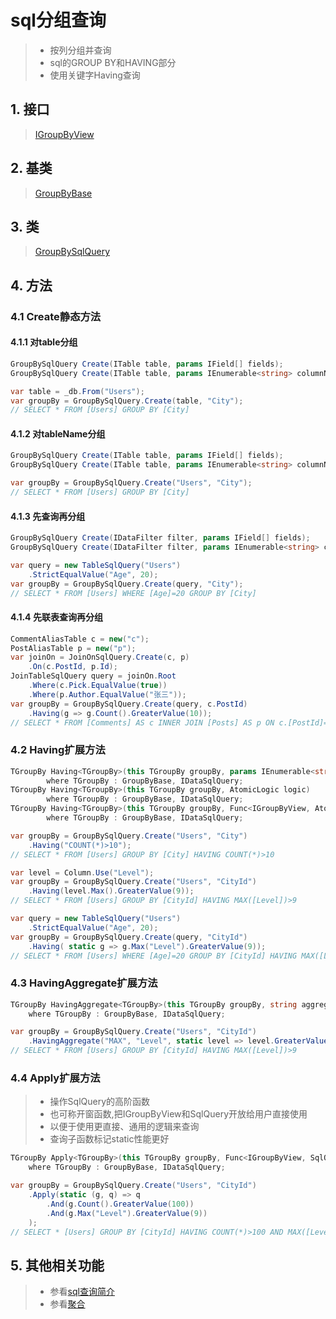 # sql分组查询
>* 按列分组并查询
>* sql的GROUP BY和HAVING部分
>* 使用关键字Having查询

## 1. 接口
>[IGroupByView](xref:ShadowSql.Identifiers.IGroupByView)

## 2. 基类
>[GroupByBase](xref:ShadowSql.GroupBy.GroupByBase)

## 3. 类
>[GroupBySqlQuery](/api/xref:ShadowSql.GroupBy.GroupBySqlQuery)

## 4. 方法
### 4.1 Create静态方法
#### 4.1.1 对table分组 
```csharp
GroupBySqlQuery Create(ITable table, params IField[] fields);
GroupBySqlQuery Create(ITable table, params IEnumerable<string> columnNames);
```
```csharp
var table = _db.From("Users");
var groupBy = GroupBySqlQuery.Create(table, "City");
// SELECT * FROM [Users] GROUP BY [City]
```

#### 4.1.2 对tableName分组 
```csharp
GroupBySqlQuery Create(ITable table, params IField[] fields);
GroupBySqlQuery Create(ITable table, params IEnumerable<string> columnNames);
```
```csharp
var groupBy = GroupBySqlQuery.Create("Users", "City");
// SELECT * FROM [Users] GROUP BY [City]
```

#### 4.1.3 先查询再分组
```csharp
GroupBySqlQuery Create(IDataFilter filter, params IField[] fields);
GroupBySqlQuery Create(IDataFilter filter, params IEnumerable<string> columnNames);
```
```csharp
var query = new TableSqlQuery("Users")
    .StrictEqualValue("Age", 20);
var groupBy = GroupBySqlQuery.Create(query, "City");
// SELECT * FROM [Users] WHERE [Age]=20 GROUP BY [City]
```

#### 4.1.4 先联表查询再分组
```csharp
CommentAliasTable c = new("c");
PostAliasTable p = new("p");
var joinOn = JoinOnSqlQuery.Create(c, p)
    .On(c.PostId, p.Id);
JoinTableSqlQuery query = joinOn.Root
    .Where(c.Pick.EqualValue(true))
    .Where(p.Author.EqualValue("张三"));
var groupBy = GroupBySqlQuery.Create(query, c.PostId)
    .Having(g => g.Count().GreaterValue(10));
// SELECT * FROM [Comments] AS c INNER JOIN [Posts] AS p ON c.[PostId]=p.[Id] WHERE c.[Pick]=1 AND p.[Author]='张三' GROUP BY c.[PostId] HAVING COUNT(*)>10
```

### 4.2 Having扩展方法
```csharp
TGroupBy Having<TGroupBy>(this TGroupBy groupBy, params IEnumerable<string> conditions)
        where TGroupBy : GroupByBase, IDataSqlQuery;
TGroupBy Having<TGroupBy>(this TGroupBy groupBy, AtomicLogic logic)
        where TGroupBy : GroupByBase, IDataSqlQuery;
TGroupBy Having<TGroupBy>(this TGroupBy groupBy, Func<IGroupByView, AtomicLogic> query)
        where TGroupBy : GroupByBase, IDataSqlQuery;
```
```csharp
var groupBy = GroupBySqlQuery.Create("Users", "City")
    .Having("COUNT(*)>10");
// SELECT * FROM [Users] GROUP BY [City] HAVING COUNT(*)>10
```
```csharp
var level = Column.Use("Level");
var groupBy = GroupBySqlQuery.Create("Users", "CityId")
    .Having(level.Max().GreaterValue(9));
// SELECT * FROM [Users] GROUP BY [CityId] HAVING MAX([Level])>9
```
```csharp
var query = new TableSqlQuery("Users")
    .StrictEqualValue("Age", 20);
var groupBy = GroupBySqlQuery.Create(query, "CityId")
    .Having( static g => g.Max("Level").GreaterValue(9));
// SELECT * FROM [Users] WHERE [Age]=20 GROUP BY [CityId] HAVING MAX([Level])>9
```

### 4.3 HavingAggregate扩展方法
```csharp
TGroupBy HavingAggregate<TGroupBy>(this TGroupBy groupBy, string aggregate, string columnName, Func<IAggregateField, AtomicLogic> query)
    where TGroupBy : GroupByBase, IDataSqlQuery;
```
```csharp
var groupBy = GroupBySqlQuery.Create("Users", "CityId")
    .HavingAggregate("MAX", "Level", static level => level.GreaterValue(9));
// SELECT * FROM [Users] GROUP BY [CityId] HAVING MAX([Level])>9
```

### 4.4 Apply扩展方法
>* 操作SqlQuery的高阶函数
>* 也可称开窗函数,把IGroupByView和SqlQuery开放给用户直接使用
>* 以便于使用更直接、通用的逻辑来查询
>* 查询子函数标记static性能更好
```csharp
TGroupBy Apply<TGroupBy>(this TGroupBy groupBy, Func<IGroupByView, SqlQuery, SqlQuery> query)
    where TGroupBy : GroupByBase, IDataSqlQuery;
```
```csharp
var groupBy = GroupBySqlQuery.Create("Users", "CityId")
    .Apply(static (g, q) => q
        .And(g.Count().GreaterValue(100))
        .And(g.Max("Level").GreaterValue(9))
    );
// SELECT * [Users] GROUP BY [CityId] HAVING COUNT(*)>100 AND MAX([Level])>9
```

## 5. 其他相关功能
>* 参看[sql查询简介](./index.md)
>* 参看[聚合](../aggregate.md)
